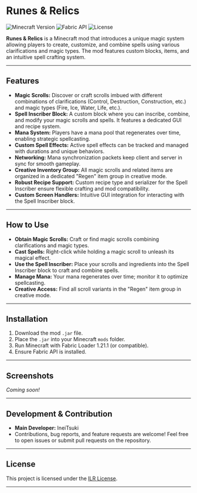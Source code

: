 # Runes & Relics

![Minecraft Version](https://img.shields.io/badge/Minecraft-1.21.1-blue)
![Fabric API](https://img.shields.io/badge/Fabric-API-blueviolet)
![License](https://img.shields.io/badge/License-ILRL-blue)

**Runes & Relics** is a Minecraft mod that introduces a unique magic system allowing players to create, customize, and combine spells using various clarifications and magic types. The mod features custom blocks, items, and an intuitive spell crafting system.

---

## Features

- **Magic Scrolls:** Discover or craft scrolls imbued with different combinations of clarifications (Control, Destruction, Construction, etc.) and magic types (Fire, Ice, Water, Life, etc.).
- **Spell Inscriber Block:** A custom block where you can inscribe, combine, and modify your magic scrolls and spells. It features a dedicated GUI and recipe system.
- **Mana System:** Players have a mana pool that regenerates over time, enabling strategic spellcasting.
- **Custom Spell Effects:** Active spell effects can be tracked and managed with durations and unique behaviors.
- **Networking:** Mana synchronization packets keep client and server in sync for smooth gameplay.
- **Creative Inventory Group:** All magic scrolls and related items are organized in a dedicated "Regen" item group in creative mode.
- **Robust Recipe Support:** Custom recipe type and serializer for the Spell Inscriber ensure flexible crafting and mod compatibility.
- **Custom Screen Handlers:** Intuitive GUI integration for interacting with the Spell Inscriber block.

---

## How to Use

- **Obtain Magic Scrolls:** Craft or find magic scrolls combining clarifications and magic types.
- **Cast Spells:** Right-click while holding a magic scroll to unleash its magical effect.
- **Use the Spell Inscriber:** Place your scrolls and ingredients into the Spell Inscriber block to craft and combine spells.
- **Manage Mana:** Your mana regenerates over time; monitor it to optimize spellcasting.
- **Creative Access:** Find all scroll variants in the "Regen" item group in creative mode.

---

## Installation

1. Download the mod `.jar` file.
2. Place the `.jar` into your Minecraft `mods` folder.
3. Run Minecraft with Fabric Loader 1.21.1 (or compatible).
4. Ensure Fabric API is installed.

---

## Screenshots

*Coming soon!*

---

## Development & Contribution

- **Main Developer:** IneiTsuki
- Contributions, bug reports, and feature requests are welcome! Feel free to open issues or submit pull requests on the repository.

---

## License

This project is licensed under the [ILR License](LICENSE.txt).

---
